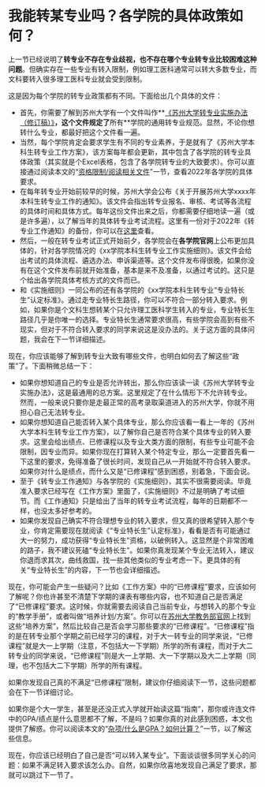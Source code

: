 # 我能转某专业吗？各学院的具体政策如何？

上一节已经说明了**转专业不存在专业歧视，也不存在哪个专业转专业比较困难这种问题**。但确实存在一些专业有转入限制，例如理工医科通常可以转大多数专业，而文科要转入很多理工医科专业就会受到限制。

这是因为每个学院的转专业政策都有不同。下面给出几个具体的文件：

- 首先，你需要了解到苏州大学有一个文件叫作**[《苏州大学转专业实施办法（修订稿）》](../附件/苏州大学本科生转专业实施办法（修订稿）（2016年新修订）.md)**，这个文件规定了**所有**学院的通用转专业规范。显然，不论你想转什么专业，都最好把这个文件看一遍。
- 当然，每个学院肯定会要求学生有不同的专业素养，于是就有了《苏州大学本科生转专业工作方案》，该方案每年都会更新，其中包含了各学院的转专业具体政策（其实就是个Excel表格，包含了各学院转专业的大致要求）。你可以直接通过阅读本文的“[资格限制/阅读相关文件](../资格限制/阅读相关文件.md)”一节，查看2022年各学院的具体要求。
- 在每年转专业开始前较早的时候，苏州大学会公布《关于开展苏州大学xxxx年本科生转专业工作的通知》。该文件会指出转专业报名、审核、考试等各流程的具体时间和具体方式。每年这份文件出来之后，你都需要仔细地读一遍（或是许多遍），以了解当年的具体转专业考试流程。这里有一份对于2022年《转专业工作通知》的备份，你可以在[这里](../附件/关于开展苏州大学2022年本科生转专业工作的通知.md)查看。
- 然后，一般在转专业考试正式开始前夕，各学院会在**各学院官网**上公布更加具体的，针对各学院情况的《xx学院本科生转专业工作实施细则》。该文件会给出考试的具体流程、遴选办法、申诉渠道等。这个文件发布得很晚，如果你没有在这个文件发布前就开始准备，基本是来不及准备，以通过考试的。这只是个给出各学院具体考核方式的文件而已。
- 和《实施细则》一同公布的还有各学院的《xx学院本科生转专业“专业特长生”认定标准》。通过走专业特长生路径，你可以不符合一部分转入要求。例如，如果你是个文科生想转某个只允许理工医科学生转入的专业，专业特长生路径几乎是你唯一的选择。专业特长生通常要求很高，有些学院会高到有些不现实，但对于不符合转入要求的同学来说这是没办法的。关于这方面的具体问题，我会在下一节详细描述。

现在，你应该能够了解到转专业大致有哪些文件，也明白如何去了解这些“政策”了。下面稍微总结一下：

- 如果你想知道自己的专业是否允许转出，那么你应该读一读《苏州大学转专业实施办法》，这是最通用的总方案。这里规定了在什么情形下不允许转专业。然而，一般来说只要你是走最正常的高考录取渠道进入的苏州大学，你就不用担心自己无法转专业。
- 如果你想知道自己能否转入某个具体专业，那么你应该看一看上一年的《苏州大学本科生转专业工作方案》，以了解你自己是否符合某个具体专业的转入要求。这里会给出绩点、已修课程以及专业大类方面的限制，有些专业可能不会限制，因专业而异。如果你现在打算转入某个特定专业，那么一定要首先看一下这里的要求，免得准备了很长时间，发现自己从一开始就不符合转入要求。如果你对什么是绩点，而什么又是“已修课程”感到困惑，别着急，下面会说。
- 至于《转专业工作通知》与各学院的《实施细则》，其实不很需要阅读。毕竟准入要求已经写在《工作方案》里面了，《实施细则》不过是明确了考试细节。而《工作通知》只是给出了当年的转专业考试流程，每年的日期都不一样，也没太多好参考的。
- 如果你发现自己确实不符合理想专业的转入要求，但又真的很希望转入那个专业，你肯定需要现在就阅读《“专业特长生”认定标准》，看看是否有可能通过大一的努力，成功获得“专业特长生”资格，以破例转入。这显然是个非常困难的路子，我不建议死磕“专业特长生”。如果你真发现某个专业无法转入，建议你退而求其次，曲线救国，找一些其他类似的专业考虑一下。更具体的有关“专业特长生”的内容，下一节也会详细描述。

现在，你可能会产生一些疑问？比如《工作方案》中的“已修课程”要求，应该如何了解呢？你也许甚至不清楚下学期的课表有哪些内容，也不知道自己是否满足了“已修课程”要求。这时候，你就需要去阅读自己当前专业，与想转入的那个专业的“教学手册”，或者叫做“培养计划/方案”。你可以在[苏州大学教务部官网](http://jwb.suda.edu.cn/8638/list.htm)上找到这些“培养方案”，然后比较自己是否会学习那些要求的“已修课程”。“已修课程”指的是在转专业那个学期之前已经学习的课程，对于大一转专业的同学来说，“已修课程”就是大一上学期（注意，不包括大一下学期）所学的所有课程，而对于大二转专业的同学来说，“已修课程”则是大一上学期、大一下学期以及大二上学期（同理，也不包括大二下学期）所学的所有课程。

如果你发现自己真的不满足“已修课程”限制，建议你仔细阅读下一节，这些问题都会在下一节详细讨论。

如果你是个大一学生，甚至是还没正式入学就开始读这篇“指南”，那你或许连文件中的GPA/绩点是什么意思都不了解，不是吗？如果你真的对此感到困惑，本文也提供了解惑。你可以阅读本文的“[杂项/什么是GPA？如何计算？](../杂项/什么是GPA？如何计算？.md)”一节，以了解这些信息。

现在，你应该已经明白了自己是否“可以转入某专业”。下面谈谈很多同学关心的问题：如果不满足转入要求该怎么办。自然，如果你欣喜地发现自己满足了要求，那就可以跳过下一节了。
